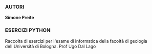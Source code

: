 ### AUTORI
__Simone Preite__  

### ESERCIZI PYTHON
Raccolta di esercizi per l'esame di informatica della facoltà di geologia dell'Università di Bologna. Prof Ugo Dal Lago
